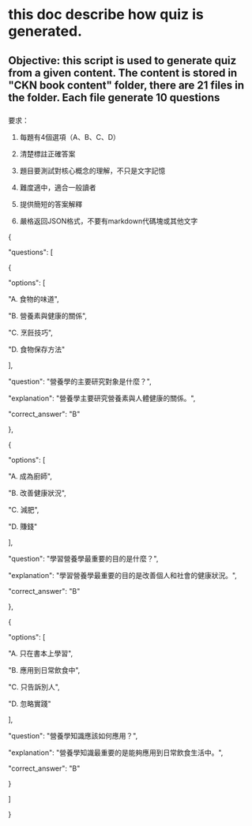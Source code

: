 # this doc describe how quiz is generated.

## Objective: this script is used to generate quiz from a given content. The content is stored in "CKN book content" folder, there are 21 files in the folder. Each file generate 10 questions 

### 

要求：

1. 每題有4個選項（A、B、C、D）

2. 清楚標註正確答案

3. 題目要測試對核心概念的理解，不只是文字記憶

4. 難度適中，適合一般讀者

5. 提供簡短的答案解釋

6. 嚴格返回JSON格式，不要有markdown代碼塊或其他文字



{

  "questions": [

{

"options": [

"A. 食物的味道",

"B. 營養素與健康的關係",

"C. 烹飪技巧",

"D. 食物保存方法"

],

"question": "營養學的主要研究對象是什麼？",

"explanation": "營養學主要研究營養素與人體健康的關係。",

"correct_answer": "B"

},

{

"options": [

"A. 成為廚師",

"B. 改善健康狀況",

"C. 減肥",

"D. 賺錢"

],

"question": "學習營養學最重要的目的是什麼？",

"explanation": "學習營養學最重要的目的是改善個人和社會的健康狀況。",

"correct_answer": "B"

},

{

"options": [

"A. 只在書本上學習",

"B. 應用到日常飲食中",

"C. 只告訴別人",

"D. 忽略實踐"

],

"question": "營養學知識應該如何應用？",

"explanation": "營養學知識最重要的是能夠應用到日常飲食生活中。",

"correct_answer": "B"

}

]

}